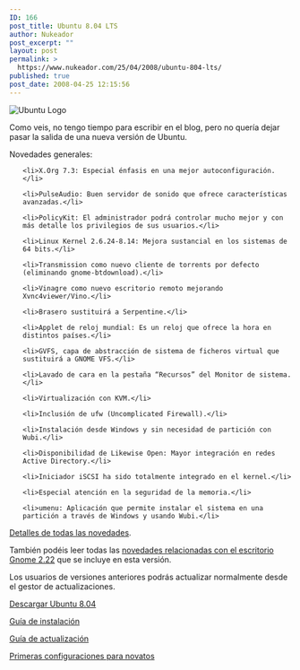 ```yaml
---
ID: 166
post_title: Ubuntu 8.04 LTS
author: Nukeador
post_excerpt: ""
layout: post
permalink: >
  https://www.nukeador.com/25/04/2008/ubuntu-804-lts/
published: true
post_date: 2008-04-25 12:15:56
---
```

<p class="centered"><img src="http://www.ubuntu.com/themes/ubuntu07/images/ubuntulogo.png" alt="Ubuntu Logo" /></p>

Como veis, no tengo tiempo para escribir en el blog, pero no quería dejar pasar la salida de una nueva versión de Ubuntu.

Novedades generales:
<ul>

	<li>X.Org 7.3: Especial énfasis en una mejor autoconfiguración.</li>

	<li>PulseAudio: Buen servidor de sonido que ofrece características avanzadas.</li>

	<li>PolicyKit: El administrador podrá controlar mucho mejor y con más detalle los privilegios de sus usuarios.</li>

	<li>Linux Kernel 2.6.24-8.14: Mejora sustancial en los sistemas de 64 bits.</li>

	<li>Transmission como nuevo cliente de torrents por defecto (eliminando gnome-btdownload).</li>

	<li>Vinagre como nuevo escritorio remoto mejorando Xvnc4viewer/Vino.</li>

	<li>Brasero sustituirá a Serpentine.</li>

	<li>Applet de reloj mundial: Es un reloj que ofrece la hora en distintos países.</li>

	<li>GVFS, capa de abstracción de sistema de ficheros virtual que sustituirá a GNOME VFS.</li>

	<li>Lavado de cara en la pestaña “Recursos” del Monitor de sistema.</li>

	<li>Virtualización con KVM.</li>

	<li>Inclusión de ufw (Uncomplicated Firewall).</li>

	<li>Instalación desde Windows y sin necesidad de partición con Wubi.</li>

	<li>Disponibilidad de Likewise Open: Mayor integración en redes Active Directory.</li>

	<li>Iniciador iSCSI ha sido totalmente integrado en el kernel.</li>

	<li>Especial atención en la seguridad de la memoria.</li>

	<li>umenu: Aplicación que permite instalar el sistema en una partición a través de Windows y usando Wubi.</li>
</ul>

<a href="http://doc.ubuntu-es.org/Hardy_Heron">Detalles de todas las novedades</a>.

También podéis leer todas las <a href="http://library.gnome.org/misc/release-notes/2.22/">novedades relacionadas con el escritorio Gnome 2.22</a> que se incluye en esta versión.

Los usuarios de versiones anteriores podrás actualizar normalmente desde el gestor de actualizaciones.

<p class="download"><a href="http://releases.ubuntu.com/releases/hardy/">Descargar Ubuntu 8.04</a></p>

<p class="info"><a href="http://doc.ubuntu-es.org/Instalaci%C3%B3n_est%C3%A1ndar">Guía de instalación</a></p>
<p class="info"><a href="http://doc.ubuntu-es.org/Hardy_Heron/Actualizar">Guía de actualización</a></p>
<p class="info"><a href="http://www.genbeta.com/2008/04/27-consejos-de-puesta-a-punto-del-recien-instalado-ubuntu-804-hardy-heron">Primeras configuraciones para novatos</a></p>